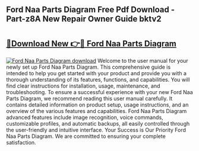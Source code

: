 ## Ford Naa Parts Diagram Free Pdf Download - Part-z8A New Repair Owner Guide bktv2

# <h2><a href="http://dfj42a.blite.top/?on=Ford+Naa+Parts+Diagram">🔗Download New 👉🔴 Ford Naa Parts Diagram</a></h2>

[![Ford Naa Parts Diagram download](https://i.imgur.com/lujVjoI.png)](http://dfj42a.blite.top/?on=Ford+Naa+Parts+Diagram)
Welcome to the user manual for your newly set up Ford Naa Parts Diagram. This comprehensive guide is intended to help you get started with your product and provide you with a thorough understanding of its features, functions, and capabilities. You will find clear instructions for installation, usage, maintenance, and troubleshooting. To ensure a successful experience with your new Ford Naa Parts Diagram, we recommend reading this user manual carefully. It contains detailed information on product setup, usage instructions, and an overview of the various features and capabilities. Ford Naa Parts Diagram advanced features include image recognition, voice commands, customizable profiles, and automatic backups, all easily controlled through the user-friendly and intuitive interface. Your Success is Our Priority Ford Naa Parts Diagram. We are committed to ensuring your complete satisfaction.
